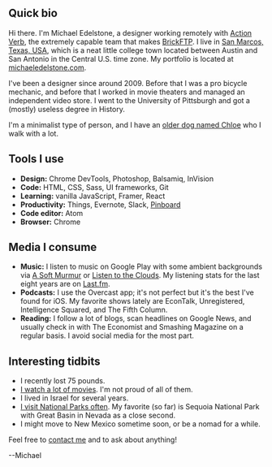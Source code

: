 ## Quick bio
Hi there. I'm Michael Edelstone, a designer working remotely with [Action Verb](http://actionverb.com/), the extremely capable team that makes [BrickFTP](https://brickftp.com). I live in [San Marcos, Texas, USA](https://goo.gl/maps/XV5BuN1iLfM2), which is a neat little college town located between Austin and San Antonio in the Central U.S. time zone. My portfolio is located at [michaeledelstone.com](http://michaeledelstone.com).

I've been a designer since around 2009. Before that I was a pro bicycle mechanic, and before that I worked in movie theaters and managed an independent video store. I went to the University of Pittsburgh and got a (mostly) useless degree in History.

I'm a minimalist type of person, and I have an [older dog named Chloe](https://goo.gl/photos/fPjx3izDvSSz9euR7) who I walk with a lot.

## Tools I use
 - **Design:** Chrome DevTools, Photoshop, Balsamiq, InVision
 - **Code:** HTML, CSS, Sass, UI frameworks, Git
 - **Learning:** vanilla JavaScript, Framer, React
 - **Productivity:** Things, Evernote, Slack, [Pinboard](https://pinboard.in/u:tsanzer)
 - **Code editor:** Atom
 - **Browser:** Chrome

## Media I consume
 - **Music:** I listen to music on Google Play with some ambient backgrounds via [A Soft Murmur](http://asoftmurmur.com/) or [Listen to the Clouds](http://listentothe.cloud/). My listening stats for the last eight years are on [Last.fm](http://www.last.fm/user/tsanzer).
 - **Podcasts:** I use the Overcast app; it's not perfect but it's the best I've found for iOS. My favorite shows lately are EconTalk, Unregistered, Intelligence Squared, and The Fifth Column.
 - **Reading:** I follow a lot of blogs, scan headlines on Google News, and usually check in with The Economist and Smashing Magazine on a regular basis. I avoid social media for the most part.

## Interesting tidbits
 - I recently lost 75 pounds.
 - [I watch a lot of movies](http://www.imdb.com/list/ls062779538/?sort=created:desc). I'm not proud of all of them.
 - I lived in Israel for several years.
 - [I visit National Parks often](https://drive.google.com/open?id=18UmsEMmCnD-Nw_pzG3fmYnuURfY&usp=sharing). My favorite (so far) is Sequoia National Park with Great Basin in Nevada as a close second.
 - I might move to New Mexico sometime soon, or be a nomad for a while.

Feel free to [contact me](http://michaeledelstone.com/contact) and to ask about anything!

--Michael
